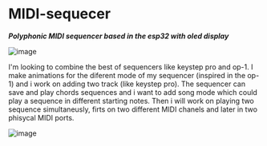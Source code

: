 # MIDI-sequecer
***Polyphonic MIDI sequencer based in the esp32 with oled display***


![image](https://github.com/user-attachments/assets/df779f71-00f6-4f63-8d6d-ec849f8ba01f)

I'm looking to combine the best of sequencers like keystep pro and op-1. I make animations for the diferent mode of my sequencer (inspired in the op-1) and i work on adding two track (like keystep pro). The sequencer can save and play chords sequences and i want to add song mode which could play a sequence in different starting notes. Then i will work on playing two sequence simultaneusly, firts on two different MIDI chanels and later in two phisycal MIDI ports.

![image](https://github.com/user-attachments/assets/3e74f5cf-f39e-40b9-8cee-384ce6755b43)
